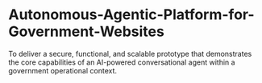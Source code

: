 # Autonomous-Agentic-Platform-for-Government-Websites
To deliver a secure, functional, and scalable prototype that demonstrates the core capabilities of an AI-powered conversational agent within a government operational context.
